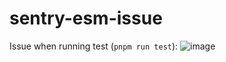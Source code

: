 # sentry-esm-issue
Issue when running test (`pnpm run test`):
![image](https://github.com/vinassefranche/sentry-esm-issue/assets/15926755/551b0226-ea4c-4385-bb86-d233e2869d84)
